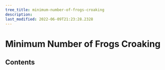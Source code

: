 ```yaml
---
tree_title: minimum-number-of-frogs-croaking
description: 
last_modified: 2022-06-09T21:23:28.2328
---
```


# Minimum Number of Frogs Croaking

## Contents
